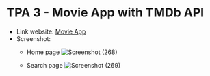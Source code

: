 # TPA 3 - Movie App with TMDb API 
- Link website: [Movie App](https://tpa3-movie-app.netlify.app/)
- Screenshot:
  - Home page
  ![Screenshot (268)](https://user-images.githubusercontent.com/85722923/195658175-52d74d0d-b6ee-4822-9c7b-c8086110208e.png)

  - Search page
  ![Screenshot (269)](https://user-images.githubusercontent.com/85722923/195658891-b7b5e9bb-7c64-49c4-9f6c-2e85349fb21d.png)

